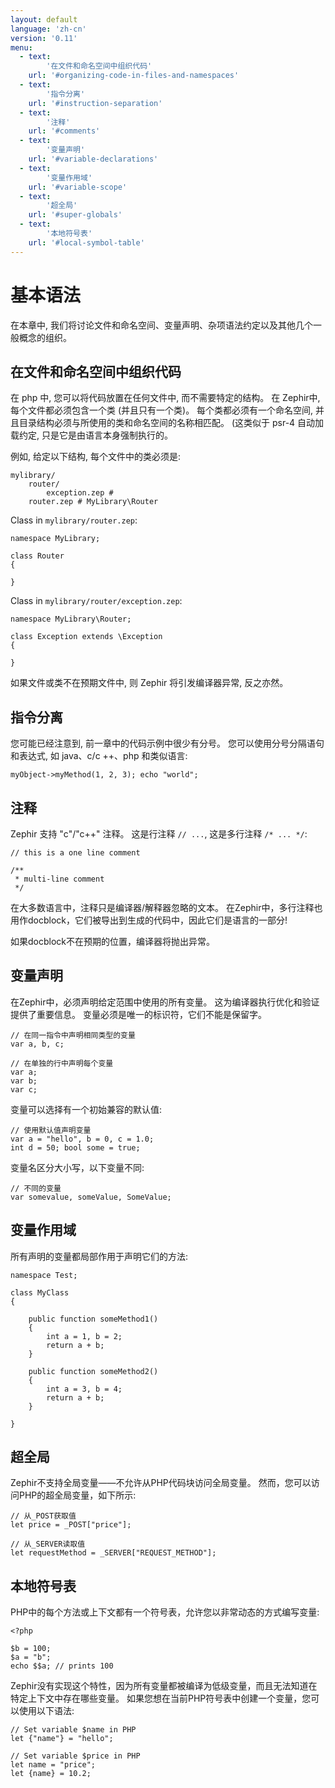 ```yaml
---
layout: default
language: 'zh-cn'
version: '0.11'
menu:
  - text:
        '在文件和命名空间中组织代码'
    url: '#organizing-code-in-files-and-namespaces'
  - text:
        '指令分离'
    url: '#instruction-separation'
  - text:
        '注释'
    url: '#comments'
  - text:
        '变量声明'
    url: '#variable-declarations'
  - text:
        '变量作用域'
    url: '#variable-scope'
  - text:
        '超全局'
    url: '#super-globals'
  - text:
        '本地符号表'
    url: '#local-symbol-table'
---
```

# 基本语法

在本章中, 我们将讨论文件和命名空间、变量声明、杂项语法约定以及其他几个一般概念的组织。

<a name='organizing-code-in-files-and-namespaces'></a>

## 在文件和命名空间中组织代码

在 php 中, 您可以将代码放置在任何文件中, 而不需要特定的结构。 在 Zephir中, 每个文件都必须包含一个类 (并且只有一个类)。 每个类都必须有一个命名空间, 并且目录结构必须与所使用的类和命名空间的名称相匹配。 (这类似于 psr-4 自动加载约定, 只是它是由语言本身强制执行的。

例如, 给定以下结构, 每个文件中的类必须是:

    mylibrary/
        router/
            exception.zep # 
        router.zep # MyLibrary\Router
    

Class in `mylibrary/router.zep`:

    namespace MyLibrary;
    
    class Router
    {
    
    }
    

Class in `mylibrary/router/exception.zep`:

    namespace MyLibrary\Router;
    
    class Exception extends \Exception
    {
    
    }
    

如果文件或类不在预期文件中, 则 Zephir 将引发编译器异常, 反之亦然。

<a name='instruction-separation'></a>

## 指令分离

您可能已经注意到, 前一章中的代码示例中很少有分号。 您可以使用分号分隔语句和表达式, 如 java、c/c ++、php 和类似语言:

    myObject->myMethod(1, 2, 3); echo "world";
    

<a name='comments'></a>

## 注释

Zephir 支持 "c"/"c++" 注释。 这是行注释 `// ...`, 这是多行注释 `/* ... */`:

    // this is a one line comment
    
    /**
     * multi-line comment
     */
    

在大多数语言中，注释只是编译器/解释器忽略的文本。 在Zephir中，多行注释也用作docblock，它们被导出到生成的代码中，因此它们是语言的一部分!

如果docblock不在预期的位置，编译器将抛出异常。

<a name='variable-declarations'></a>

## 变量声明

在Zephir中，必须声明给定范围中使用的所有变量。 这为编译器执行优化和验证提供了重要信息。 变量必须是唯一的标识符，它们不能是保留字。

    // 在同一指令中声明相同类型的变量
    var a, b, c;
    
    // 在单独的行中声明每个变量
    var a;
    var b;
    var c;
    

变量可以选择有一个初始兼容的默认值:

    // 使用默认值声明变量
    var a = "hello", b = 0, c = 1.0;
    int d = 50; bool some = true;
    

变量名区分大小写，以下变量不同:

    // 不同的变量
    var somevalue, someValue, SomeValue;
    

<a name='variable-scope'></a>

## 变量作用域

所有声明的变量都局部作用于声明它们的方法:

    namespace Test;
    
    class MyClass
    {
    
        public function someMethod1()
        {
            int a = 1, b = 2;
            return a + b;
        }
    
        public function someMethod2()
        {
            int a = 3, b = 4;
            return a + b;
        }
    
    }
    

<a name='super-global'></a>

## 超全局

Zephir不支持全局变量——不允许从PHP代码块访问全局变量。 然而，您可以访问PHP的超全局变量，如下所示:

    // 从_POST获取值
    let price = _POST["price"];
    
    // 从_SERVER读取值
    let requestMethod = _SERVER["REQUEST_METHOD"];
    

<a name='local-symbol-table'></a>

## 本地符号表

PHP中的每个方法或上下文都有一个符号表，允许您以非常动态的方式编写变量:

    <?php
    
    $b = 100;
    $a = "b";
    echo $$a; // prints 100
    

Zephir没有实现这个特性，因为所有变量都被编译为低级变量，而且无法知道在特定上下文中存在哪些变量。 如果您想在当前PHP符号表中创建一个变量，您可以使用以下语法:

    // Set variable $name in PHP
    let {"name"} = "hello";
    
    // Set variable $price in PHP
    let name = "price";
    let {name} = 10.2;
